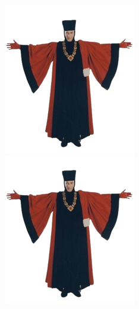 <picture>
 <source media="(prefers-color-scheme: dark)" srcset="q.png">
 <source media="(prefers-color-scheme: light)" srcset="q.png">
  <img alt="LAUGH A LOT WITH FRIENDS HOPE IT NEVER ENDS" src="q.png">
 <img alt="SMILE AND GRIT YOUR TEETH AND DON'T THROW A FIT" src="q.png">
</picture>
